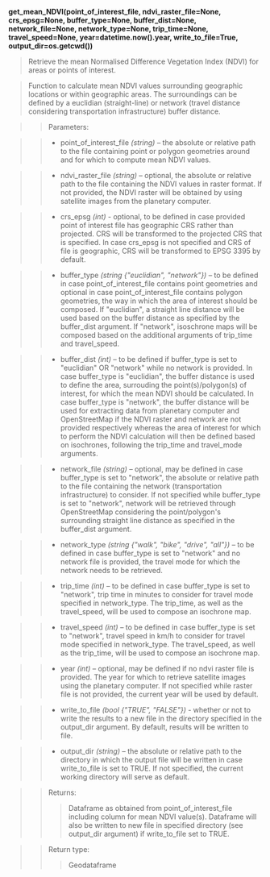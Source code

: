 **get_mean_NDVI(point_of_interest_file, ndvi_raster_file=None, crs_epsg=None, buffer_type=None, buffer_dist=None, network_file=None, network_type=None, trip_time=None, travel_speed=None, year=datetime.now().year, write_to_file=True, output_dir=os.getcwd())**

> Retrieve the mean Normalised Difference Vegetation Index (NDVI) for areas or points of interest.

> Function to calculate mean NDVI values surrounding geographic locations or within geographic areas. The surroundings can be defined by a euclidian (straight-line) or network (travel distance considering transportation infrastructure) buffer distance. 

>> Parameters: 

>> - point_of_interest_file *(string)* – the absolute or relative path to the file containing point or polygon geometries around and for which to compute mean NDVI values.

>> - ndvi_raster_file *(string)* – optional, the absolute or relative path to the file containing the NDVI values in raster format. If not provided, the NDVI raster will be obtained by using satellite images from the planetary computer.

>> - crs_epsg *(int)* - optional, to be defined in case provided point of interest file has geographic CRS rather than projected. CRS will be transformed to the projected CRS that is specified. In case crs_epsg is not specified and CRS of file is geographic, CRS will be transformed to EPSG 3395 by default. 

>> - buffer_type *(string {"euclidian", "network"})* – to be defined in case point_of_interest_file contains point geometries and optional in case point_of_interest_file contains polygon geometries, the way in which the area of interest should be composed. If "euclidian", a straight line distance will be used based on the buffer distance as specified by the buffer_dist argument. If "network", isoschrone maps will be composed based on the additional arguments of trip_time and travel_speed.

>> - buffer_dist *(int)* – to be defined if buffer_type is set to "euclidian" OR "network" while no network is provided. In case buffer_type is "euclidian", the buffer distance is used to define the area, surrouding the point(s)/polygon(s) of interest, for which the mean NDVI should be calculated. In case buffer_type is "network", the buffer distance will be used for extracting data from planetary computer and OpenStreetMap if the NDVI raster and network are not provided respectively whereas the area of interest for which to perform the NDVI calculation will then be defined based on isochrones, following the trip_time and travel_mode arguments.

>> - network_file *(string)* – optional, may be defined in case buffer_type is set to "network", the absolute or relative path to the file containing the network (transportation infrastructure) to consider. If not specified while buffer_type is set to "network", network will be retrieved through OpenStreetMap considering the point/polygon's surrounding straight line distance as specified in the buffer_dist argument.

>> - network_type *(string {"walk", "bike", "drive", "all"})* – to be defined in case buffer_type is set to "network" and no network file is provided, the travel mode for which the network needs to be retrieved.

>> - trip_time *(int)* – to be defined in case buffer_type is set to "network", trip time in minutes to consider for travel mode specified in network_type. The trip_time, as well as the travel_speed, will be used to compose an isochrone map.

>> - travel_speed *(int)* – to be defined in case buffer_type is set to "network", travel speed in km/h to consider for travel mode specified in network_type. The travel_speed, as well as the trip_time, will be used to compose an isochrone map.

>> - year *(int)* – optional, may be defined if no ndvi raster file is provided. The year for which to retrieve satellite images using the planetary computer. If not specified while raster file is not provided, the current year will be used by default.

>> - write_to_file *(bool {"TRUE", "FALSE"})* - whether or not to write the results to a new file in the directory specified in the output_dir argument. By default, results will be written to file.

>> - output_dir *(string)* – the absolute or relative path to the directory in which the output file will be written in case write_to_file is set to TRUE. If not specified, the current working directory will serve as default.

>>Returns:	
>>> Dataframe as obtained from point_of_interest_file including column for mean NDVI value(s). Dataframe will also be written to new file in specified directory (see output_dir argument) if write_to_file set to TRUE. 

>>Return type:	
>>> Geodataframe